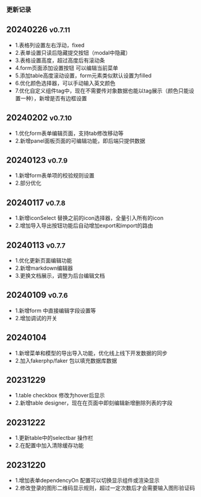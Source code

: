 ### 更新记录

## 20240226 <small>v0.7.11</small>
- 1.表格列设置左右浮动，fixed
- 2.表单设置只读后隐藏提交按钮（modal中隐藏）
- 3.表格设置高度，超过高度后有滚动条
- 4.form页面添加设置按钮 可以编辑当前菜单
- 5.添加table高度滚动设置，form元素类似默认设置为filled
- 6.优化颜色选择器，可以手动输入英文颜色
- 7.优化自定义组件tag中，现在不需要传对象数据也能以tag展示（颜色只能设置一种），新增是否有边框设置

## 20240202 <small>v0.7.10</small>
- 1.优化form表单编辑页面，支持tab修改移动等
- 2.新增panel面板页面的可编辑功能，即后端只提供数据

## 20240123 <small>v0.7.9</small>
- 1.新增form表单项的校验规则设置
- 2.部分优化

## 20240117 <small>v0.7.8</small>
- 1.新增iconSelect 替换之前的icon选择器，全量引入所有的icon
- 2.增加导入导出按钮功能后自动增加export和import的路由

## 20240113 <small>v0.7.7</small>
- 1.优化更新页面编辑功能
- 2.新增markdown编辑器
- 3.更换文档展示，调整为后台编辑文档

## 20240109 <small>v0.7.6</small>
- 1.新增form 中直接编辑字段设置等
- 2.增加调试的开关

## 20240104
- 1.新增菜单和模型的导出导入功能，优化线上线下开发数据的同步
- 2.加入fakerphp/faker 包以填充数据库数据

## 20231229
- 1.table checkbox 修改为hover后显示
- 2.新增table designer，现在在页面中即刻编辑新增删除列表的字段

## 20231222
- 1.更新table中的selectbar 操作栏
- 2.在配置中加入清除缓存功能

## 20231220 
- 1.增加表单dependencyOn 配置可以切换显示组件或渲染显示
- 2.修改登录的图形二维码显示规则，超过一定次数后才会需要输入图形验证码